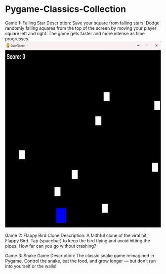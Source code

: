 # Pygame-Classics-Collection
Game 1: Falling Star
Description:
Save your square from falling stars!
Dodge randomly falling squares from the top of the screen by moving your player square left and right. The game gets faster and more intense as time progresses.
<img src="Falling Star.png" width="800" height="600"/>

Game 2: Flappy Bird Clone
Description:
A faithful clone of the viral hit, Flappy Bird.
Tap (spacebar) to keep the bird flying and avoid hitting the pipes. How far can you go without crashing?

Game 3: Snake Game
Description:
The classic snake game reimagined in Pygame.
Control the snake, eat the food, and grow longer — but don’t run into yourself or the walls!
